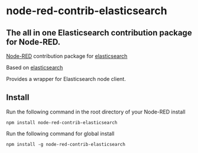 
# node-red-contrib-elasticsearch

## The all in one Elasticsearch contribution package for Node-RED.

[Node-RED][1] contribution package for [elasticsearch][2]

Based on [elasticsearch][2] 

Provides a wrapper for Elasticsearch node client.


## Install

Run the following command in the root directory of your Node-RED install

    npm install node-red-contrib-elasticsearch

Run the following command for global install

    npm install -g node-red-contrib-elasticsearch


[1]:https://nodered.org
[2]:https://www.npmjs.com/package/elasticsearch
